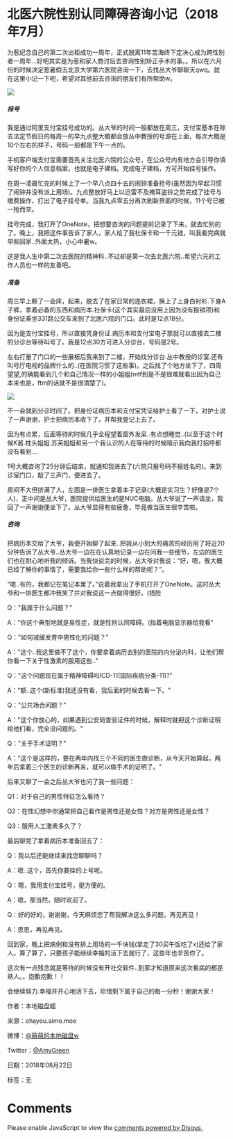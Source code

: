 # 北医六院性别认同障碍咨询小记（2018年7月）

为惹纪念自己的第二次出柜成功一周年，正式脱离11年苦海终下定决心成为跨性别者一周年…好吧其实是为惹和家人商讨后去咨询性别矫正手术的事。。所以在六月份的时候决定惹暑假去北京大学第六医院咨询一下，去找丛大爷聊聊天qwq。就在这里小记一下吧，希望对其他前去咨询的朋友们有所帮助w。

![](https://wx2.sinaimg.cn/mw690/006x4DNply1ftmyh1vm7aj347p2dc1l1.jpg)

##### 挂号

我是通过阿里支付宝挂号成功的。丛大爷的时间一般都放在周三，支付宝基本在除去法定节假日的每周一的早九点整大概都会放丛中教授的号源在上面，每次大概是10个左右的样子，号码一般都是下午一点的。

手机客户端支付宝需要首先关注北医六院的公众号，在公众号内有地方会引导你填写好你的个人信息档案，也就是电子建档。完成电子建档，方可开始挂号操作。

在周一凌晨忙完的时候上了一个早八点四十五的闹钟准备抢号(虽然因为早起习惯了闹钟并没有派上用场)。九点整放好马上以迅雷不及掩耳盗铃之势完成了挂号与缴费操作，打出了电子挂号单。当我九点零五分再次刷新界面的时候，11个号已被一抢而空。

挂号完成，我打开了OneNote，把想要咨询的问题提前记录了下来，就去忙别的了。晚上，我把这件事告诉了家人，家人给了我社保卡和一千元钱，叫我看完病就早些回家..外面太热，小心中暑w。

这是我人生中第二次去医院的精神科..不过却是第一次去北医六院..希望六元的工作人员也一样的友善吧。

##### 准备

周三早上赖了一会床，起来，脱去了在家日常的连衣裙，换上了上身白衬衫.下身A子裤，拿着必备的东西和病历本.社保卡(这个其实最后没用上因为没有报销项)和身份证乘坐331路公交车来到了北医六院的门口。此时是12点18分。

因为是支付宝挂号，所以直接凭身份证.病历本和支付宝电子票就可以直接去二楼的分诊台等待叫号了。我是12点30方可进入分诊台，号码是2号。

左右打量了门口的一些展板后我来到了二楼，开始找分诊台.丛中教授的诊室.还有叫号厅电视的品牌什么的..(在医院习惯了这些事)。之后找了个地方坐下了，四周望望,的确能看到几个和自己情况一样的小姐姐(mtf到是不是很难就看出因为自己本来也是，ftm的话就不是很清楚了)。

![](https://wx2.sinaimg.cn/mw690/006x4DNply1ftmyhd6h0zj32dc47pu10.jpg)

不一会就到分诊时间了。把身份证病历本和支付宝凭证给护士看了一下，对护士说了一声谢谢，护士把病历本收下了，并帮我登记上去了。

因为有点累，后面等待的时候几乎全程望着窗外发呆..有点想睡觉..(以至于这个时候K酱.枕头姐姐.苏芙姐姐和另一个我认识的人在等待的时候暗示我向我打招呼都没有看到….

1号大概咨询了25分钟后结束，就通知我进去了(六院只报号码不报姓名的)。来到诊室门口，敲了三声门，便进去了。

房间不大但挤满了人，左面是一排医生拿着本子记录(大概是实习生？好像是7个人)，正中间是丛大爷，医院提供给医生的是NUC电脑。丛大爷说了一声请坐，我回了一声谢谢便坐下了。丛大爷显得有些疲惫，毕竟做当医生很辛苦啦。

##### 咨询

把病历本交给了大爷，我便开始聊了起来..把我从小到大的痛苦的经历用了将近20分钟告诉了丛大爷..丛大爷一边在在认真地记录一边在问我一些细节，左边的医生们也在耐心地听我的倾诉。当我快说完的时候，丛大爷对我说：“好，嗯，我大概已经了解你的事情了，需要我给你一些什么样的帮助呢？”。

“嗯..有的，我都记在笔记本里了。”说着我拿出了手机打开了OneNote。这时丛大爷和一排医生都冲我笑了并对我说这一点做得很好。(捂脸

Q："我属于什么问题？"

A："你这个典型地就是易性症，就是性别认同障碍。(指着电脑显示器给我看"

Q："如何减缓发育中男性化的问题？"

A："这个..我这里做不了这个，你要拿着病历去别的医院的内分泌内科，让他们帮你看一下关于性激素的服用这些.."

Q："这个问题现在属于精神障碍吗ICD-11(国际疾病分类-11)?"

A："额..这个(新标准)我还没有看，我后面的时候去看一下。"

Q："公共场合问题？"

A："这个你放心的，如果遇到公安局查验证件的时候，解释时就把这个诊断证明给他们看，完全没问题的。"

Q："关于手术证明？"

A："这个是这样的，要在两年内找三个不同的医生做诊断，从今天开始算起，两年后拿着三个医生的诊断再来，就可以做手术的证明了。"

后来又聊了一会之后丛大爷也问了我一些问题：

Q1：对于自己的男性特征怎么看待？

Q2：在性幻想中你通常把自己看作是男性还是女性？对方是男性还是女性？

Q3：服用人工激素多久了？

最后聊完了拿着病历本准备回去了：

Q：我以后还能继续来找您聊聊吗？

A：嗯..这个，首先你要挂的上号呢。

Q：嗯，我用支付宝挂号，挺方便的。

A：嗯，那当然，随时欢迎了。

Q：好的好的，谢谢谢，今天麻烦您了帮我解决这么多问题，再见再见！

A：恩恩，再见再见。

回到家，晚上把病例和没有排上用场的一千块钱(拿走了30买午饭吃了x)还给了家人。算了算了，只要孩子能继续幸福的活下去就行了，这些年也辛苦你了。

这次有一点残念就是等待的时候没有开社交软件..到家才知道原来这次看病的都是熟人。。抱歉抱歉！！

会继续努力.幸福并开心地活下去，珍惜剩下属于自己的每一分秒！谢谢大家！

作者：本地磁盘姬

来源：ohayou.aimo.moe

微博：[@萌萌的本地磁盘w](https://weibo.com/5985522371/)

Twitter：[@AmyGreen](https://twitter.com/MoeDisk)

日期：2018年08月22日

标签：无

# Comments

Please enable JavaScript to view the [comments powered by Disqus.](http://disqus.com/?ref_noscript)
